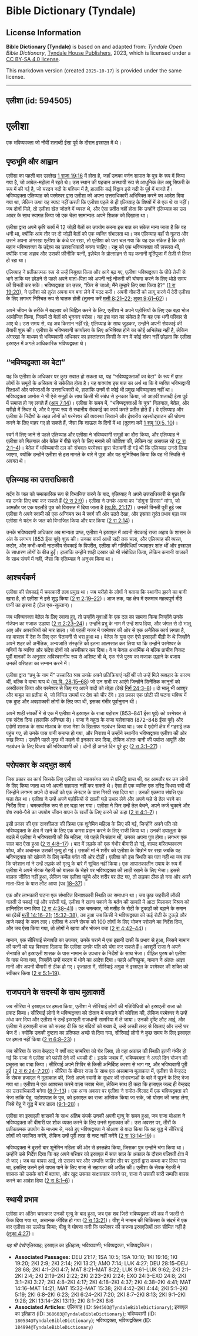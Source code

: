 # Bible Dictionary (Tyndale)

## License Information

**Bible Dictionary (Tyndale)** is based on and adapted from: _Tyndale Open Bible Dictionary_, [Tyndale House Publishers](https://tyndaleopenresources.com/), 2023, which is licensed under a [CC BY-SA 4.0 license](https://creativecommons.org/licenses/by-sa/4.0/legalcode.en).

This markdown version (created `2025-10-17`) is provided under the same license.



--------------------------------

## एलीशा (id: 594505)

एलीशा
=====

एक भविष्यवक्ता जो नौवीं शताब्दी ईसा पूर्व के दौरान इस्राएल में थे।

पृष्ठभूमि और आह्वान
-------------------

एलीशा का पहली बार उल्लेख [1 राजा 19:16](https://ref.ly/1Kgs19:16) में होता है, जहाँ उनका वर्णन शापात के पुत्र के रूप में किया गया है, जो आबेल\-महोला में रहते थे। उस स्थान की पहचान अस्थायी रूप से आधुनिक तेल अबू सिफरी के रूप में की गई है, जो यरदन नदी के पश्चिम में है, हालांकि कई विद्वान इसे नदी के पूर्व में मानते हैं। भविष्यद्वक्ता एलिय्याह को परमेश्वर द्वारा एलीशा को अपना उत्तराधिकारी अभिषिक्त करने का आदेश दिया गया था, लेकिन कथा यह स्पष्ट नहीं करती कि एलीशा पहले से ही एलिय्याह के शिष्यों में से एक थे या नहीं। जब दोनों मिले, तो एलीशा खेत जोतने में व्यस्त थे, और ऐसा प्रतीत नहीं होता कि उन्होंने एलिय्याह का उस आदर के साथ स्वागत किया जो एक चेला सामान्यतः अपने शिक्षक को दिखाता था।

एलीशा द्वारा अपने कृषि कार्य में 12 जोड़ी बैलों का उपयोग करना इस बात का संकेत माना जाता है कि वह धनी था, क्योंकि आम तौर पर दो जोड़ी बैलों को एक व्यक्ति संभालता था। जब एलिय्याह वहाँ से गुज़रा और उसने अपना अंगरखा एलीशा के कंधे पर रखा, तो एलीशा को पता चल गया कि यह एक संकेत है कि उसे महान भविष्यवक्ता के उद्देश्य का उत्तराधिकारी बनना चाहिए। राष्ट्र को एक भविष्यवक्ता की ज़रूरत थी, क्योंकि राजा अहाब और उसकी फ़ीनीकि पत्नी, इज़ेबेल के प्रोत्साहन से यह कनानी मूर्तिपूजा में तेज़ी से लिप्त हो रहा था।

एलिय्याह ने प्रतीकात्मक रूप से उन्हें नियुक्त किया और आगे बढ़ गए, एलीशा भविष्यद्वक्ता के पीछे तेजी से भागे ताकि घर छोड़ने से पहले अपने माता\-पिता को अपनी नई नौकरी की घोषणा करने के लिए थोड़े समय की विनती कर सकें। भविष्यद्वक्ता का उत्तर, "फिर से जाओ; मैंने तुम्हारे लिए क्या किया है?" ([1 रा 19:20](https://ref.ly/1Kgs19:20)), ने एलीशा को तुरंत अपना मन बना लेने में मदद करी। अपनी नौकरी को लागू करने में देरी एलीशा के लिए लगभग निश्चित रूप से घातक होती (तुलना करें [मत्ती 8:21–22](https://ref.ly/Matt8:21-Matt8:22); [लूका 9:61–62](https://ref.ly/Luke9:61-Luke9:62))।

अपने जीवन के तरीके में बदलाव को चिह्नित करने के लिए, एलीशा ने अपने पड़ोसियों के लिए एक बड़ा भोज आयोजित किया, जिसमें दो बैलों को भूनकर परोसा। यह इस बात का संकेत है कि वह एक धनी परिवार से आए थे। उस समय से, वह अब किसान नहीं रहे; एलिय्याह के साथ जुड़कर, उन्होंने अपनी सेवकाई की तैयारी शुरू की। एलीशा के भविष्यवाणी कार्यालय के लिए अभिषिक्त होने का कोई अभिलेख नहीं है, लेकिन अंगरखा के माध्यम से भविष्यवाणी अधिकार का हस्तांतरण किसी के मन में कोई शंका नहीं छोड़ता कि एलीशा इस्राएल में अगले आधिकारिक भविष्यद्वक्ता थे।

“भविष्यद्वक्ता का बेटा”
-----------------------

यह कि एलीशा के अधिकार पर कुछ सवाल हो सकता था, यह "भविष्यद्वक्ताओं का बेटा" के रूप में ज्ञात लोगों के समूहों के अस्तित्व से संकेतित होता है। यह वाक्यांश इस बात का अर्थ था कि वे व्यक्ति भविष्यद्वाणी शिक्षाओं और परंपराओं के उत्तराधिकारी थे, हालांकि उनमें से कोई भी प्रमुख भविष्यद्वक्ता नहीं था। भविष्यद्वक्ता आमोस ने भी ऐसे समूहों के साथ किसी भी संबंध से इनकार किया, जो आठवीं शताब्दी ईसा पूर्व में समाप्त हो गए लगते हैं ([आम 7:14](https://ref.ly/Amos7:14))। एलीशा के समय में, "भविष्यद्वक्ताओं के पुत्र" गिलगाल, बेतेल, और यरीहो में स्थित थे, और वे मुख्य रूप से स्थानीय सेवकाई का कार्य करते प्रतीत होते हैं। वे एलिय्याह और एलीशा के निर्देशों के तहत लोगों को परमेश्वर की व्यवस्था सिखाने और ईश्वरीय रहस्योद्घाटन की घोषणा करने के लिए बाहर गए हो सकते हैं, जैसा कि शाऊल के दिनों में था (तुलना करें [1 शमू 10:5, 10](https://ref.ly/1Sam10:5,1Sam10:10))।

स्वर्ग में लिए जाने से पहले एलिय्याह और एलीशा ने भविष्यवाणी समूहों का दौरा किया, और एलिय्याह ने एलीशा को गिलगाल और बेतेल में पीछे रहने के लिए मनाने की कोशिश की, लेकिन वह असफल रहे ([2 रा 2:1–4](https://ref.ly/2Kgs2:1-2Kgs2:4))। बेतेल में भविष्यवाणी दल को संभवतः परमेश्वर द्वारा चेतावनी दी गई थी कि एलिय्याह उनसे लिया जाएगा, क्योंकि उन्होंने एलीशा से इस मामले के बारे में पूछा और यह सुनिश्चित किया कि वह भी स्थिति से अवगत थे।

एलिय्याह का उत्तराधिकारी
------------------------

यर्दन के जल को चमत्कारिक रूप से विभाजित करने के बाद, एलिय्याह ने अपने उत्तराधिकारी से पूछा कि वह उनके लिए क्या कर सकते हैं ([2 रा 2:9](https://ref.ly/2Kgs2:9))। एलीशा ने उनके आत्मा का "दोगुना हिस्सा" मांगा, जो आमतौर पर एक पहलौठे पुत्र को विरासत में दिया जाता है ([व्य.वि. 21:17](https://ref.ly/Deut21:17))। उनकी विनती पूरी हुई जब एलीशा ने अपने स्वामी को एक अग्निमय रथ में स्वर्ग की ओर उठते देखा, और इसका तुरंत प्रभाव पड़ा जब एलीशा ने यर्दन के जल को विभाजित किया और पार किया ([2 रा 2:14](https://ref.ly/2Kgs2:14))।

उनके भविष्यवाणी अधिकार अब मान्यता प्राप्त, एलीशा ने इस्राएल में अपनी सेवकाई राजा अहाब के शासन के अंत के लगभग (853 ईसा पूर्व) शुरू की। उनका कार्य आधी सदी तक चला, और एलिय्याह की व्यस्त, कठोर, और कभी\-कभी नाटकीय सेवकाई के विपरीत, एलीशा की गतिविधियाँ ज्यादातर शांत थीं और इस्राएल के साधारण लोगों के बीच हुईं। हालांकि उन्होंने शाही दरबार को भी संबोधित किया, लेकिन कनानी याजकों के साथ संघर्ष में नहीं, जैसा कि एलिय्याह ने अनुभव किया था।

आश्चर्यकर्म
-----------

एलीशा की सेवकाई में चमत्कारी तत्व प्रमुख था। जब यरीहो के लोगों ने बताया कि स्थानीय झरने का पानी खारा है, तो एलीशा ने इसे शुद्ध किया ([2 रा 2:19–22](https://ref.ly/2Kgs2:19-2Kgs2:22))। आज तक, यह क्षेत्र में एकमात्र महत्वपूर्ण मीठे पानी का झरना है (टेल एस\-सुल्तान)।

जब भविष्यवक्ता बेतेल के लिए रवाना हुए, तो उन्होंने युवाओं के एक दल का सामना किया जिन्होंने उनके गंजेपन का मजाक उड़ाया ([2 रा 2:23–24](https://ref.ly/2Kgs2:23-2Kgs2:24))। उन्होंने प्रभु के नाम में उन्हें शाप दिया, और जंगल से दो भालू आए और अपराधियों को मार डाला। जो पहली नजर में परमेश्वर की ओर से एक अनैतिक कार्य लगता है, वह वास्तव में देश के लिए एक चेतावनी से भरा हुआ था। बेतेल के युवा एक ऐसे इस्राएली पीढ़ी के थे जिन्होंने अपने शहर की अनैतिक, अन्यजाति संस्कृति को इतना आत्मसात कर लिया था कि उन्होंने परमेश्वर के नबियों के व्यक्ति और संदेश दोनों को अस्वीकार कर दिया। वे न केवल अधार्मिक थे बल्कि प्राचीन निकट पूर्वी मानकों के अनुसार अविश्वसनीय रूप से अशिष्ट भी थे, एक गंजे पुरुष का मजाक उड़ाने के बजाय उनकी वरिष्ठता का सम्मान करने में।

एलीशा द्वारा “प्रभु के नाम में” उच्चारित श्राप उनके अपने प्रतिक्रियाएं नहीं थीं जो उन्हें मिले व्यवहार के कारण थीं, बल्कि वे वाचा श्राप थे ([व्य.वि. 28:15–68](https://ref.ly/Deut28:15-Deut28:68)) जो उन सभी पर आएंगे जिन्होंने सिनैतिक कानूनों को अस्वीकार किया और परमेश्वर से किए गए अपने वादों को तोड़ा (देखें [निर्ग 24:3–8](https://ref.ly/Exod24:3-Exod24:8))। दो भालू भी अश्शूर और बाबुल का प्रतीक थे, जो विभिन्न समयों पर देश को चीर देंगे। इस प्रकार एक छोटी सी घटना भविष्य में एक दुष्ट और अवज्ञाकारी लोगों के लिए क्या थी, इसका गंभीर पूर्वानुमान थी।

अपने शाही संपर्कों में से एक में एलीशा ने इस्राएल के राजा यहोराम (853–841 ईसा पूर्व) को परमेश्वर से एक संदेश दिया (हालांकि अनिच्छा से)। राजा ने यहूदा के राजा यहोशापात (872–848 ईसा पूर्व) और एदोमी शासक के साथ मोआब के राजा मेशा के खिलाफ गठबंधन किया था। जब वे एदोमी क्षेत्र में गहराई तक पहुंच गए, तो उनके पास पानी समाप्त हो गया, और निराशा में उन्होंने स्थानीय भविष्यद्वक्ता एलीशा की ओर रुख किया। उन्होंने पहले कुछ भी कहने से इनकार कर दिया, लेकिन अंततः पानी की पर्याप्त आपूर्ति और गठबंधन के लिए विजय की भविष्यवाणी की। दोनों ही अगले दिन पूरे हुए ([2 रा 3:1–27](https://ref.ly/2Kgs3:1-2Kgs3:27))।

परोपकार के अद्भुत कार्य
-----------------------

जिस प्रकार का कार्य जिसके लिए एलीशा को न्यायसंगत रूप से प्रसिद्धि प्राप्त थी, वह आमतौर पर उन लोगों के लिए किया जाता था जो अपनी सहायता नहीं कर सकते थे। ऐसा ही एक व्यक्ति एक दरिद्र विधवा स्त्री थीं जिन्होंने लगभग अपने दो बच्चों को एक लेनदार के पास गिरवी रख दिया था। उनकी एकमात्र संपत्ति एक घड़ा तेल था। एलीशा ने उन्हें अपने पड़ोसियों से खाली घड़े उधार लेने और अपने घड़े से तेल भरने का निर्देश दिया। चमत्कारिक रूप से हर घड़ा भर गया। एलीशा ने फिर उन्हें तेल बेचने, अपने कर्ज चुकाने और शेष रुपये\-पैसे का उपयोग जीवन यापन के खर्चों के लिए करने को कहा ([2 रा 4:1–7](https://ref.ly/2Kgs4:1-2Kgs4:7))।

इसी प्रकार की एक दानशीलता की क्रिया एक शूनेमिन महिला के लिए की गई, जिन्होंने अपने पति को भविष्यद्वक्ता के क्षेत्र में रहने के लिए एक कमरा प्रदान करने के लिए राजी किया था। उनकी दयालुता के बदले में एलीशा ने भविष्यवाणी की कि महिला, जो पहले निःसंतान थीं, उनका अपना पुत्र होगा। लगभग एक साल बाद ऐसा हुआ ([2 रा 4:8–17](https://ref.ly/2Kgs4:8-2Kgs4:17))। बाद में लड़के को एक गंभीर बीमारी हो गई, शायद मस्तिष्कावरण शोथ, और अचानक उसकी मृत्यु हो गई। उसकी मां ने शरीर को एलीशा के बिछोने पर रखा जबकि वह भविष्यद्वक्ता को खोजने के लिए कर्मेल पर्वत की ओर दौड़ीं। एलीशा को इस स्थिति का पता नहीं था जब तक कि परेशान मां ने उन्हें लड़के की मृत्यु के बारे में सूचित नहीं किया। एक आपातकालीन उपाय के रूप में एलीशा ने अपने सेवक गेहजी को बालक के चेहरे पर भविष्यद्वक्ता की लाठी रखने के लिए भेजा। इससे बालक जीवित नहीं हुआ, लेकिन जब एलीशा पहुंचे और शरीर पर लेट गए, तो लड़का ठीक हो गया और अपने माता\-पिता के पास लौट आया (पद [18–37](https://ref.ly/2Kgs4:18-2Kgs4:37))।

एक और लाभकारी घटना एक संभावित विनाशकारी स्थिति का समाधान था। जब कुछ जहरीली लौकी गलती से पकाई गई और परोसी गई, एलीशा ने खाना पकाने के बर्तन की सामग्री में आटा मिलाकर मिश्रण को हानिरहित बना दिया ([2 रा 4:38–41](https://ref.ly/2Kgs4:38-2Kgs4:41))। एक चमत्कार, जो मसीह के रोटी के टुकड़ों को बढ़ाने के समान था (देखें [मत्ती 14:16–21](https://ref.ly/Matt14:16-Matt14:21); [15:32–38](https://ref.ly/Matt15:32-Matt15:38)), तब हुआ जब किसी ने भविष्यद्वक्ता को कई रोटी के टुकड़े और ताजे मकई के कान लाए। एलीशा ने अपने सेवक को 100 लोगों के लिए भोजन परोसने का निर्देश दिया, और जब ऐसा किया गया, तो लोगों ने खाया और भोजन बचा ([2 रा 4:42–44](https://ref.ly/2Kgs4:42-2Kgs4:44))।

नामान, एक सीरियाई सेनापति का उपचार, उनके घराने में एक इब्रानी दासी के प्रभाव से हुआ, जिसने नामान की पत्नी को यह विश्वास दिलाया कि एलीशा उनके पति को चंगा कर सकते हैं। अश्शूरी राजा ने अपने सेनापति को इस्राएली शासक के पास नामान के उपचार के निर्देशों के साथ भेजा। पीड़ित पुरुष को एलीशा के पास भेजा गया, जिन्होंने उन्हें यरदन में धोने का आदेश दिया। पहले अनिच्छुक, नामान ने अंततः आज्ञा मानी और अपनी बीमारी से ठीक हो गए। कृतज्ञता में, सीरियाई अगुवा ने इस्राएल के परमेश्वर की शक्ति को स्वीकार किया ([2 रा 5:1–19](https://ref.ly/2Kgs5:1-2Kgs5:19)).

राजघराने के सदस्यों के साथ मुलाकातें
------------------------------------

जब सीरिया ने इस्राएल पर हमला किया, एलीशा ने सीरियाई लोगों की गतिविधियों को इस्राएली राजा को प्रकट किया। सीरियाई लोगों ने भविष्यद्वक्ता को दोतान में पकड़ने की कोशिश की, लेकिन परमेश्वर ने उन्हें अंधा कर दिया और एलीशा ने उन्हें इस्राएली राजधानी सामरिया में ले जाया। उनकी दृष्टि लौट आई, और एलीशा ने इस्राएली राजा को सलाह दी कि वह बंदियों को बख्श दें, उन्हें अच्छी तरह से खिलाएं और उन्हें घर भेज दें। क्योंकि उनकी दुष्टता का प्रतिफल अच्छे से दिया गया, सीरियाई लोगों ने कुछ समय के लिए इस्राएल पर हमला नहीं किया ([2 रा 6:8–23](https://ref.ly/2Kgs6:8-2Kgs6:23))।

जब सीरिया के राजा बेन्हदद ने वर्षों बाद सामरिया को घेर लिया, तो वहां अकाल की स्थिति इतनी गंभीर हो गई कि राजा ने एलीशा को फांसी देने की धमकी दी। इसके जवाब में, भविष्यवक्ता ने अगले दिन भोजन की प्रचुरता का वादा किया। सीरियाई अपने शिविर से किसी अनिर्दिष्ट कारण से भाग गए, और भविष्यवाणी पूरी हुई ([2 रा 6:24–7:20](https://ref.ly/2Kgs6:24-2Kgs7:20))। सीरिया के बीमार राजा के साथ एक असामान्य मुलाकात में, एलीशा से बेन्हदद के सेवक हजाएल ने मुलाकात की, जिसे अपने स्वामी के सुधार की संभावनाओं के बारे में पूछने के लिए भेजा गया था। एलीशा ने एक आश्वस्त करने वाला जवाब भेजा, लेकिन साथ ही कहा कि हजाएल जल्द ही बेन्हदद का उत्तराधिकारी बनेगा ([8:7–13](https://ref.ly/2Kgs8:7-2Kgs8:13))। एक अन्य अवसर पर एलीशा ने रामोत\-गिलाद में एक भविष्यद्वक्ता को भेजा ताकि येहू, यहोशापात के पुत्र, को इस्राएल का राजा अभिषेक किया जा सके, जो योराम की जगह लेगा, जिसे येहू ने युद्ध में मार डाला ([9:1–28](https://ref.ly/2Kgs9:1-2Kgs9:28))।

एलीशा का इस्राएली शासकों के साथ अंतिम संपर्क उनकी अपनी मृत्यु के समय हुआ, जब राजा योआश ने भविष्यद्वक्ता की बीमारी पर शोक व्यक्त करने के लिए उनसे मुलाकात की। उस अवसर पर, तीरों के प्रतीकात्मक उपयोग के माध्यम से, मरते हुए भविष्यद्वक्ता ने योआश से वादा किया कि वह युद्ध में सीरियाई लोगों को पराजित करेंगे, लेकिन उन्हें पूरी तरह से नष्ट नहीं करेंगे ([2 रा 13:14–19](https://ref.ly/2Kgs13:14-2Kgs13:19))।

भविष्यद्वक्ता ने दूसरी बार शूनेमिन महिला की ओर से हस्तक्षेप किया, जिसका पुत्र उन्होंने चंगा किया था। उन्होंने उसे निर्देश दिया कि वह अपने परिवार को इस्राएल में सात साल के अकाल के दौरान पलिश्ती क्षेत्र में ले जाए। जब वह वापस आई, तो उसका घर और सम्पत्ति जाहिर तौर पर दूसरों द्वारा कब्जा कर लिया गया था, इसलिए उसने इसे वापस पाने के लिए राजा से सहायता की अपील की। एलीशा के सेवक गेहजी ने शासक को उसके बारे में बताया, और खुद उसका साक्षात्कार करने पर, राजा ने उसकी सारी सम्पत्ति वापस करने का आदेश दिया ([2 रा 8:1–6](https://ref.ly/2Kgs8:1-2Kgs8:6))।

स्थायी प्रभाव
-------------

एलीशा का अंतिम चमत्कार उनकी मृत्यु के बाद हुआ, जब एक शव जिसे भविष्यद्वक्ता की कब्र में जल्दी से फेंक दिया गया था, अचानक जीवित हो गया ([2 रा 13:21](https://ref.ly/2Kgs13:21))। यीशु ने नामान की चिकित्सा के संदर्भ में एक बार एलीशा का उल्लेख किया; यीशु ने घोषणा करी कि परमेश्वर की करुणा इस्राएलियों तक सीमित नहीं है ([लूका 4:27](https://ref.ly/Luke4:27))।

*यह भी देखें* एलिय्याह; इस्राएल का इतिहास; भविष्यवाणी; भविष्यद्वक्ता, भविष्यद्वक्तिन।

* **Associated Passages:** DEU 21:17; 1SA 10:5; 1SA 10:10; 1KI 19:16; 1KI 19:20; 2KI 2:9; 2KI 2:14; 2KI 13:21; AMO 7:14; LUK 4:27; DEU 28:15–DEU 28:68; 2KI 4:1–2KI 4:7; MAT 8:21–MAT 8:22; LUK 9:61–LUK 9:62; 2KI 2:1–2KI 2:4; 2KI 2:19–2KI 2:22; 2KI 2:23–2KI 2:24; EXO 24:3–EXO 24:8; 2KI 3:1–2KI 3:27; 2KI 4:8–2KI 4:17; 2KI 4:18–2KI 4:37; 2KI 4:38–2KI 4:41; MAT 14:16–MAT 14:21; MAT 15:32–MAT 15:38; 2KI 4:42–2KI 4:44; 2KI 5:1–2KI 5:19; 2KI 6:8–2KI 6:23; 2KI 6:24–2KI 7:20; 2KI 8:7–2KI 8:13; 2KI 9:1–2KI 9:28; 2KI 13:14–2KI 13:19; 2KI 8:1–2KI 8:6
* **Associated Articles:** एलिय्याह (ID: `594503@TyndaleBibleDictionary`); इस्राएल का इतिहास  (ID: `368603@TyndaleBibleDictionary`); भविष्यवाणी (ID: `180534@TyndaleBibleDictionary`); भविष्यद्वक्ता, भविष्यद्वक्तिन (ID: `184994@TyndaleBibleDictionary`)

